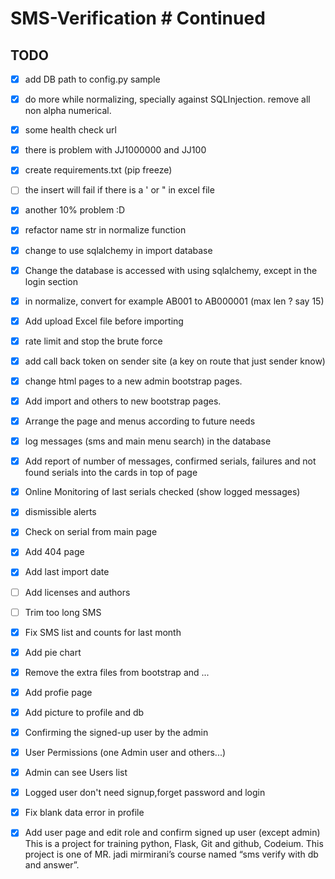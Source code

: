 # SMS-Verification                                 # Continued                                      

## TODO
- [X] add DB path to config.py sample
- [X] do more while normalizing, specially against SQLInjection. remove all non alpha numerical.
- [X] some health check url
- [X] there is problem with JJ1000000 and JJ100
- [X] create requirements.txt (pip freeze)
- [ ] the insert will fail if there is a ' or " in excel file
- [X] another 10% problem :D
- [X] refactor name str in normalize function
- [X] change to use sqlalchemy in import database
- [X] Change the database is accessed with using sqlalchemy, except in the login section
- [X] in normalize, convert for example AB001 to AB000001 (max len ? say 15)
- [X] Add upload Excel file before importing
- [X] rate limit and stop the brute force
- [X] add call back token on sender site (a key on route that just sender know)
- [X] change html pages to a new admin bootstrap pages.
- [X] Add import and others to new bootstrap pages.
- [X] Arrange the page and menus according to future needs
- [X] log messages (sms and main menu search) in the database
- [X] Add report of number of messages, confirmed serials, failures and not found serials into the cards in top of page
- [X] Online Monitoring of last serials checked (show logged messages)
- [X] dismissible alerts
- [X] Check on serial from main page
- [X] Add 404 page
- [X] Add last import date
- [ ] Add licenses and authors
- [ ] Trim too long SMS
- [X] Fix SMS list and counts for last month
- [X] Add pie chart
- [X] Remove the extra files from bootstrap and ...
- [X] Add profie page
- [X] Add picture to profile and db
- [X] Confirming the signed-up user by the admin
- [X] User Permissions (one Admin user and others...)
- [X] Admin can see Users list
- [X] Logged user don't need signup,forget password and login
- [X] Fix blank data error in profile
- [X] Add user page and edit role and confirm signed up user (except admin)
This is a project for training python, Flask, Git and github, Codeium.
This project is one of MR. jadi mirmirani’s course named “sms verify with db and answer”.



